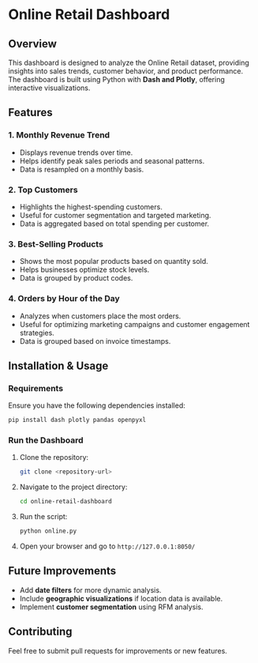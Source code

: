 # Online Retail Dashboard

## Overview
This dashboard is designed to analyze the Online Retail dataset, providing insights into sales trends, customer behavior, and product performance. The dashboard is built using Python with **Dash and Plotly**, offering interactive visualizations.

## Features

### 1. **Monthly Revenue Trend**
- Displays revenue trends over time.
- Helps identify peak sales periods and seasonal patterns.
- Data is resampled on a monthly basis.

### 2. **Top Customers**
- Highlights the highest-spending customers.
- Useful for customer segmentation and targeted marketing.
- Data is aggregated based on total spending per customer.

### 3. **Best-Selling Products**
- Shows the most popular products based on quantity sold.
- Helps businesses optimize stock levels.
- Data is grouped by product codes.

### 4. **Orders by Hour of the Day**
- Analyzes when customers place the most orders.
- Useful for optimizing marketing campaigns and customer engagement strategies.
- Data is grouped based on invoice timestamps.

## Installation & Usage

### **Requirements**
Ensure you have the following dependencies installed:
```bash
pip install dash plotly pandas openpyxl
```

### **Run the Dashboard**
1. Clone the repository:
   ```bash
   git clone <repository-url>
   ```
2. Navigate to the project directory:
   ```bash
   cd online-retail-dashboard
   ```
3. Run the script:
   ```bash
   python online.py
   ```
4. Open your browser and go to `http://127.0.0.1:8050/`

## Future Improvements
- Add **date filters** for more dynamic analysis.
- Include **geographic visualizations** if location data is available.
- Implement **customer segmentation** using RFM analysis.

## Contributing
Feel free to submit pull requests for improvements or new features.




